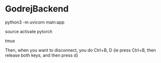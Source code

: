 # GodrejBackend

python3 -m uvicorn main:app

source activate pytorch

tmux

Then, when you want to disconnect, you do Ctrl+B, D (ie press Ctrl+B, then release both keys, and then press d)
